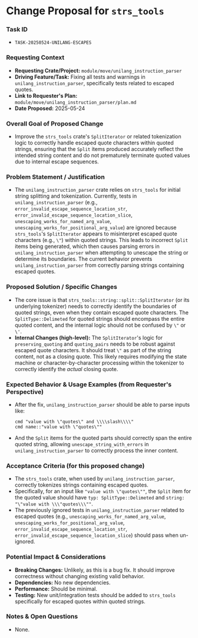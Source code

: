 # Change Proposal for `strs_tools`

### Task ID
*   `TASK-20250524-UNILANG-ESCAPES`

### Requesting Context
*   **Requesting Crate/Project:** `module/move/unilang_instruction_parser`
*   **Driving Feature/Task:** Fixing all tests and warnings in `unilang_instruction_parser`, specifically tests related to escaped quotes.
*   **Link to Requester's Plan:** `module/move/unilang_instruction_parser/plan.md`
*   **Date Proposed:** 2025-05-24

### Overall Goal of Proposed Change
*   Improve the `strs_tools` crate's `SplitIterator` or related tokenization logic to correctly handle escaped quote characters within quoted strings, ensuring that the `Split` items produced accurately reflect the intended string content and do not prematurely terminate quoted values due to internal escape sequences.

### Problem Statement / Justification
*   The `unilang_instruction_parser` crate relies on `strs_tools` for initial string splitting and tokenization. Currently, tests in `unilang_instruction_parser` (e.g., `error_invalid_escape_sequence_location_str`, `error_invalid_escape_sequence_location_slice`, `unescaping_works_for_named_arg_value`, `unescaping_works_for_positional_arg_value`) are ignored because `strs_tools`'s `SplitIterator` appears to misinterpret escaped quote characters (e.g., `\"`) within quoted strings. This leads to incorrect `Split` items being generated, which then causes parsing errors in `unilang_instruction_parser` when attempting to unescape the string or determine its boundaries. The current behavior prevents `unilang_instruction_parser` from correctly parsing strings containing escaped quotes.

### Proposed Solution / Specific Changes
*   The core issue is that `strs_tools::string::split::SplitIterator` (or its underlying tokenizer) needs to correctly identify the boundaries of quoted strings, even when they contain escaped quote characters. The `SplitType::Delimeted` for quoted strings should encompass the entire quoted content, and the internal logic should not be confused by `\"` or `\'`.
*   **Internal Changes (high-level):** The `SplitIterator`'s logic for `preserving_quoting` and `quoting_pairs` needs to be robust against escaped quote characters. It should treat `\"` as part of the string content, not as a closing quote. This likely requires modifying the state machine or character-by-character processing within the tokenizer to correctly identify the *actual* closing quote.

### Expected Behavior & Usage Examples (from Requester's Perspective)
*   After the fix, `unilang_instruction_parser` should be able to parse inputs like:
    ```
    cmd "value with \"quotes\" and \\\\slash\\\\"
    cmd name::"value with \"quotes\""
    ```
*   And the `Split` items for the quoted parts should correctly span the entire quoted string, allowing `unescape_string_with_errors` in `unilang_instruction_parser` to correctly process the inner content.

### Acceptance Criteria (for this proposed change)
*   The `strs_tools` crate, when used by `unilang_instruction_parser`, correctly tokenizes strings containing escaped quotes.
*   Specifically, for an input like `"value with \"quotes\""`, the `Split` item for the quoted value should have `typ: SplitType::Delimeted` and `string: "\"value with \\\"quotes\\\""`.
*   The previously ignored tests in `unilang_instruction_parser` related to escaped quotes (e.g., `unescaping_works_for_named_arg_value`, `unescaping_works_for_positional_arg_value`, `error_invalid_escape_sequence_location_str`, `error_invalid_escape_sequence_location_slice`) should pass when un-ignored.

### Potential Impact & Considerations
*   **Breaking Changes:** Unlikely, as this is a bug fix. It should improve correctness without changing existing valid behavior.
*   **Dependencies:** No new dependencies.
*   **Performance:** Should be minimal.
*   **Testing:** New unit/integration tests should be added to `strs_tools` specifically for escaped quotes within quoted strings.

### Notes & Open Questions
*   None.
